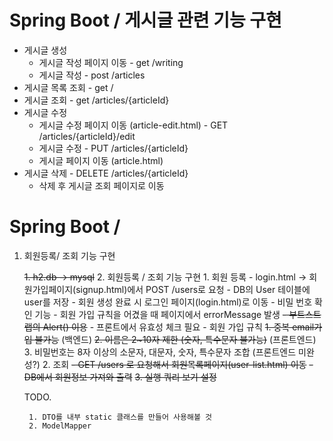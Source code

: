 # Spring Boot / 게시글 관련 기능 구현

* 게시글 생성
    * 게시글 작성 페이지 이동 - get /writing
    * 게시글 작성 - post /articles
* 게시글 목록 조회 - get /
* 게시글 조회 - get /articles/{articleId}
* 게시글 수정
    * 게시글 수정 페이지 이동 (article-edit.html) - GET /articles/{articleId}/edit
    * 게시글 수정 - PUT /articles/{articleId}
    * 게시글 페이지 이동 (article.html)
* 게시글 삭제 - DELETE /articles/{articleId} 
    * 삭제 후 게시글 조회 페이지로 이동
    
# Spring Boot / 

1. 회원등록/ 조회 기능 구현

    ~~1. h2.db -> mysql~~
    2. 회원등록 / 조회 기능 구현
        1. 회원 등록
            - login.html -> 회원가입페이지(signup.html)에서 POST /users로 요청
            - DB의 User 테이블에 user를 저장
            - 회원 생성 완료 시 로그인 페이지(login.html)로 이동
             - 비밀 번호 확인 기능
             - 회원 가입 규칙을 어겼을 때 페이지에서 errorMessage 발생
                ~~- 부트스트랩의 Alert() 이용~~
                - 프론트에서 유효성 체크 필요
            - 회원 가입 규칙
                ~~1. 중복 email가입 불가능~~ (백엔드)
                ~~2. 이름은 2~10자 제한 (숫자, 특수문자 불가능)~~ (프론트엔드)
                3. 비밀번호는 8자 이상의 소문자, 대문자, 숫자, 특수문자 조합 (프론트엔드 미완성?)
        2. 조회
            ~~- GET /users 로 요청해서 회원목록페이지(user-list.html) 이동~~
            ~~- DB에서 회원정보 가져와 출력~~ 
    ~~3. 실행 쿼리 보기 설정~~

    TODO.
    
        1. DTO를 내부 static 클래스를 만들어 사용해볼 것
        2. ModelMapper